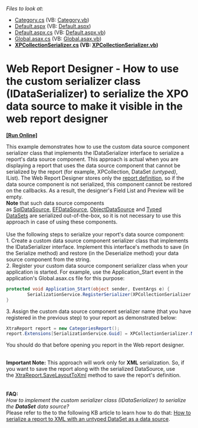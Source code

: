 <!-- default file list -->
*Files to look at*:

* [Category.cs](./CS/T120425/Category.cs) (VB: [Category.vb](./VB/T120425/Category.vb))
* [Default.aspx](./CS/T120425/Default.aspx) (VB: [Default.aspx](./VB/T120425/Default.aspx))
* [Default.aspx.cs](./CS/T120425/Default.aspx.cs) (VB: [Default.aspx.vb](./VB/T120425/Default.aspx.vb))
* [Global.asax.cs](./CS/T120425/Global.asax.cs) (VB: [Global.asax.vb](./VB/T120425/Global.asax.vb))
* **[XPCollectionSerializer.cs](./CS/T120425/XPCollectionSerializer.cs) (VB: [XPCollectionSerializer.vb](./VB/T120425/XPCollectionSerializer.vb))**
<!-- default file list end -->
# Web Report Designer - How to use the custom serializer class (IDataSerializer) to serialize the XPO data source to make it visible in the web report designer
<!-- run online -->
**[[Run Online]](https://codecentral.devexpress.com/t120425/)**
<!-- run online end -->


<p>This example demonstrates how to use the custom data source component serializer class that implements the IDataSerializer interface to serialize a report's data source component. This approach is actual when you are displaying a report that uses the data source component that cannot be serialized by the report (for example, XPCollection, DataSet <em>(untyped)</em>, IList). The Web Report Designer stores only the <a href="https://documentation.devexpress.com/#XtraReports/CustomDocument2592">report definition</a>, so if the data source component is not serialized, this component cannot be restored on the callbacks. As a result, the designer's Field List and Preview will be empty.<br /><strong>Note</strong> that such data source components as <a href="https://documentation.devexpress.com/#CoreLibraries/clsDevExpressDataAccessSqlSqlDataSourcetopic">SqlDataSource</a>, <a href="https://documentation.devexpress.com/#CoreLibraries/clsDevExpressDataAccessEntityFrameworkEFDataSourcetopic">EFDataSource</a>, <a href="https://documentation.devexpress.com/#CoreLibraries/clsDevExpressDataAccessObjectBindingObjectDataSourcetopic">ObjectDataSource</a> and <a href="https://msdn.microsoft.com/en-us/library/esbykkzb%28v=vs.110%29.aspx">Typed DataSets</a> are serialized out-of-the-box, so it is not necessary to use this approach in case of using these components.<br /><br />Use the following steps to serialize your report's data source component:<br />1. Create a custom data source component serializer class that implements the IDataSerializer interface. Implement this interface's methods to save (in the Serialize method) and restore (in the Deserialize method) your data source component from the string.<br />2. Register your custom data source component serializer class when your application is started. For example, use the Application_Start event in the application's Global.asax.cs file for this purpose:</p>


```cs
protected void Application_Start(object sender, EventArgs e) {
        SerializationService.RegisterSerializer(XPCollectionSerializer.NAME, new XPCollectionSerializer());
}
```


<p>3. Assign the custom data source component serializer name (that you have registered in the previous step) to your report as demonstrated below:</p>


```cs
XtraReport report = new CategoriesReport();
report.Extensions[SerializationService.Guid] = XPCollectionSerializer.NAME;
```


<p>You should do that before opening you report in the Web report designer.</p>
<br /><strong>Important Note:</strong> This approach will work only for <strong>XML</strong> serialization. So, if you want to save the report along with the serialized DataSource, use the <a href="https://documentation.devexpress.com/#XtraReports/DevExpressXtraReportsUIXtraReport_SaveLayoutToXmltopic">XtraReport.SaveLayoutToXml</a> method to save the report's definition.<br /><br /><br /><strong>FAQ:</strong><br /><em>How to implement the custom serializer class (IDataSerializer) to serialize the <strong>DataSet</strong> data source?</em><br />Please refer to the to the following KB article to learn how to do that: <a href="https://www.devexpress.com/Support/Center/p/T269534">How to serialize a report to XML with an untyped DataSet as a data source</a>.<br /><br />

<br/>


